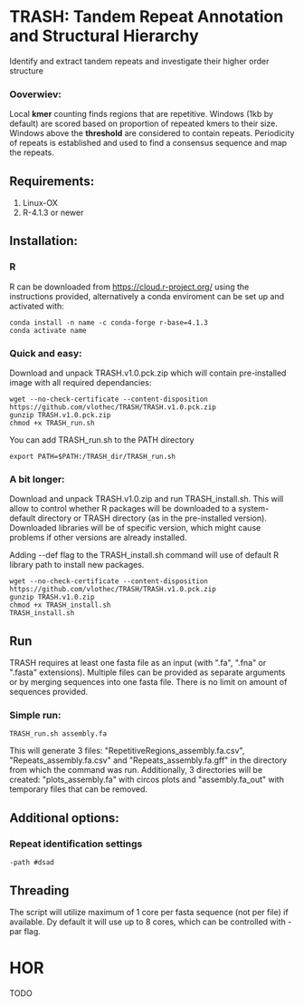 # TRASH: Tandem Repeat Annotation and Structural Hierarchy
Identify and extract tandem repeats and investigate their higher order structure 

### Ooverwiev:
Local **kmer** counting finds regions that are repetitive. Windows (1kb by default) are scored based on proportion of repeated kmers to their size. Windows above the **threshold** are considered to contain repeats. Periodicity of repeats is established and used to find a consensus sequence and map the repeats.

## Requirements:

1. Linux-OX
2. R-4.1.3 or newer

## Installation:

### R
R can be downloaded from https://cloud.r-project.org/ using the instructions provided, alternatively a conda enviroment can be set up and activated with:
```
conda install -n name -c conda-forge r-base=4.1.3
conda activate name
```
### Quick and easy:
Download and unpack TRASH.v1.0.pck.zip which will contain pre-installed image with all required dependancies:
```
wget --no-check-certificate --content-disposition https://github.com/vlothec/TRASH/TRASH.v1.0.pck.zip
gunzip TRASH.v1.0.pck.zip
chmod +x TRASH_run.sh
```
You can add TRASH_run.sh to the PATH directory
```
export PATH=$PATH:/TRASH_dir/TRASH_run.sh
```
### A bit longer:
Download and unpack TRASH.v1.0.zip and run TRASH_install.sh. This will allow to control whether R packages will be downloaded to a system-default directory or TRASH directory (as in the pre-installed version). Downloaded libraries will be of specific version, which might cause problems if other versions are already installed.

Adding --def flag to the TRASH_install.sh command will use of default R library path to install new packages.
```
wget --no-check-certificate --content-disposition https://github.com/vlothec/TRASH/TRASH.v1.0.pck.zip
gunzip TRASH.v1.0.zip
chmod +x TRASH_install.sh
TRASH_install.sh
```

## Run
TRASH requires at least one fasta file as an input (with ".fa", ".fna" or ".fasta" extensions). Multiple files can be provided as separate arguments or by merging sequences into one fasta file. There is no limit on amount of sequences provided.
### Simple run:
```
TRASH_run.sh assembly.fa
```
This will generate 3 files: "RepetitiveRegions_assembly.fa.csv", "Repeats_assembly.fa.csv" and "Repeats_assembly.fa.gff" in the directory from which the command was run. Additionally, 3 directories will be created: "plots_assembly.fa" with circos plots and "assembly.fa_out" with temporary files that can be removed.

## Additional options:

### Repeat identification settings
```
-path #dsad
```


## Threading
The script will utilize maximum of 1 core per fasta sequence (not per file) if available. Dy default it will use up to 8 cores, which can be controlled with -par flag. 


# HOR 
TODO



